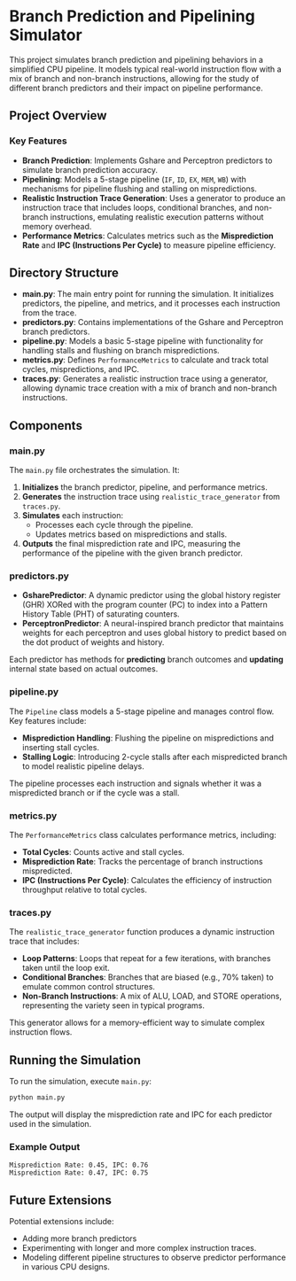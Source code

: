 # Branch Prediction and Pipelining Simulator

This project simulates branch prediction and pipelining behaviors in a simplified CPU pipeline. It models typical real-world instruction flow with a mix of branch and non-branch instructions, allowing for the study of different branch predictors and their impact on pipeline performance.

## Project Overview

### Key Features
- **Branch Prediction**: Implements Gshare and Perceptron predictors to simulate branch prediction accuracy.
- **Pipelining**: Models a 5-stage pipeline (`IF`, `ID`, `EX`, `MEM`, `WB`) with mechanisms for pipeline flushing and stalling on mispredictions.
- **Realistic Instruction Trace Generation**: Uses a generator to produce an instruction trace that includes loops, conditional branches, and non-branch instructions, emulating realistic execution patterns without memory overhead.
- **Performance Metrics**: Calculates metrics such as the **Misprediction Rate** and **IPC (Instructions Per Cycle)** to measure pipeline efficiency.

## Directory Structure

- **main.py**: The main entry point for running the simulation. It initializes predictors, the pipeline, and metrics, and it processes each instruction from the trace.
- **predictors.py**: Contains implementations of the Gshare and Perceptron branch predictors.
- **pipeline.py**: Models a basic 5-stage pipeline with functionality for handling stalls and flushing on branch mispredictions.
- **metrics.py**: Defines `PerformanceMetrics` to calculate and track total cycles, mispredictions, and IPC.
- **traces.py**: Generates a realistic instruction trace using a generator, allowing dynamic trace creation with a mix of branch and non-branch instructions.

## Components

### main.py

The `main.py` file orchestrates the simulation. It:
1. **Initializes** the branch predictor, pipeline, and performance metrics.
2. **Generates** the instruction trace using `realistic_trace_generator` from `traces.py`.
3. **Simulates** each instruction:
   - Processes each cycle through the pipeline.
   - Updates metrics based on mispredictions and stalls.
4. **Outputs** the final misprediction rate and IPC, measuring the performance of the pipeline with the given branch predictor.

### predictors.py

- **GsharePredictor**: A dynamic predictor using the global history register (GHR) XORed with the program counter (PC) to index into a Pattern History Table (PHT) of saturating counters.
- **PerceptronPredictor**: A neural-inspired branch predictor that maintains weights for each perceptron and uses global history to predict based on the dot product of weights and history.

Each predictor has methods for **predicting** branch outcomes and **updating** internal state based on actual outcomes.

### pipeline.py

The `Pipeline` class models a 5-stage pipeline and manages control flow. Key features include:
- **Misprediction Handling**: Flushing the pipeline on mispredictions and inserting stall cycles.
- **Stalling Logic**: Introducing 2-cycle stalls after each mispredicted branch to model realistic pipeline delays.

The pipeline processes each instruction and signals whether it was a mispredicted branch or if the cycle was a stall.

### metrics.py

The `PerformanceMetrics` class calculates performance metrics, including:
- **Total Cycles**: Counts active and stall cycles.
- **Misprediction Rate**: Tracks the percentage of branch instructions mispredicted.
- **IPC (Instructions Per Cycle)**: Calculates the efficiency of instruction throughput relative to total cycles.

### traces.py

The `realistic_trace_generator` function produces a dynamic instruction trace that includes:
- **Loop Patterns**: Loops that repeat for a few iterations, with branches taken until the loop exit.
- **Conditional Branches**: Branches that are biased (e.g., 70% taken) to emulate common control structures.
- **Non-Branch Instructions**: A mix of ALU, LOAD, and STORE operations, representing the variety seen in typical programs.

This generator allows for a memory-efficient way to simulate complex instruction flows.

## Running the Simulation

To run the simulation, execute `main.py`:

```bash
python main.py
```

The output will display the misprediction rate and IPC for each predictor used in the simulation.

### Example Output

```text
Misprediction Rate: 0.45, IPC: 0.76
Misprediction Rate: 0.47, IPC: 0.75
```

## Future Extensions

Potential extensions include:
- Adding more branch predictors
- Experimenting with longer and more complex instruction traces.
- Modeling different pipeline structures to observe predictor performance in various CPU designs.

